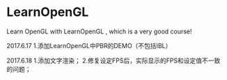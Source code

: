 # LearnOpenGL
Learn OpenGL with LearnOpenGL , which is a very good course!

2017.6.17
1.添加LearnOpenGL中PBR的DEMO（不包括IBL）

2017.6.18
1.添加文字渲染；
2.修复设定FPS后，实际显示的FPS和设定值不一致的问题；
